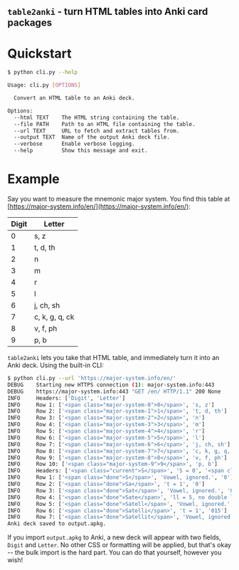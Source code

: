 `table2anki` - turn HTML tables into Anki card packages
------------------------------------------------------------

# Quickstart

```bash
$ python cli.py --help

Usage: cli.py [OPTIONS]

  Convert an HTML table to an Anki deck.

Options:
  --html TEXT    The HTML string containing the table.
  --file PATH    Path to an HTML file containing the table.
  --url TEXT     URL to fetch and extract tables from.
  --output TEXT  Name of the output Anki deck file.
  --verbose      Enable verbose logging.
  --help         Show this message and exit.
```

# Example

Say you want to measure the mnemonic major system. You find this table at 
[https://major-system.info/en/](https://major-system.info/en/):


| Digit | Letter         |
|-------|----------------|
| 0     | s, z           |
| 1     | t, d, th       |
| 2     | n              |
| 3     | m              |
| 4     | r              |
| 5     | l              |
| 6     | j, ch, sh      |
| 7     | c, k, g, q, ck |
| 8     | v, f, ph       |
| 9     | p, b           |

`table2anki` lets you take that HTML table, and immediately turn it into an Anki
deck. Using the built-in CLI:

```bash
$ python cli.py --url 'https://major-system.info/en/'
DEBUG    Starting new HTTPS connection (1): major-system.info:443
DEBUG    https://major-system.info:443 "GET /en/ HTTP/1.1" 200 None
INFO     Headers: ['Digit', 'Letter']
INFO     Row 1: ['<span class="major-system-0">0</span>', 's, z']
INFO     Row 2: ['<span class="major-system-1">1</span>', 't, d, th']
INFO     Row 3: ['<span class="major-system-2">2</span>', 'n']
INFO     Row 4: ['<span class="major-system-3">3</span>', 'm']
INFO     Row 5: ['<span class="major-system-4">4</span>', 'r']
INFO     Row 6: ['<span class="major-system-5">5</span>', 'l']
INFO     Row 7: ['<span class="major-system-6">6</span>', 'j, ch, sh']
INFO     Row 8: ['<span class="major-system-7">7</span>', 'c, k, g, q, ck']
INFO     Row 9: ['<span class="major-system-8">8</span>', 'v, f, ph']
INFO     Row 10: ['<span class="major-system-9">9</span>', 'p, b']
INFO     Headers: ['<span class="current">S</span>', 'S = 0', '<span class="major-system-0">0</span>']
INFO     Row 1: ['<span class="done">S</span>', 'Vowel, ignored.', '0']
INFO     Row 2: ['<span class="done">Sa</span>', 't = 1', '0']
INFO     Row 3: ['<span class="done">Sat</span>', 'Vowel, ignored.', '01']
INFO     Row 4: ['<span class="done">Sate</span>', 'll = 5, no double letter', '01']
INFO     Row 5: ['<span class="done">Satell</span>', 'Vowel, ignored.', '015']
INFO     Row 6: ['<span class="done">Satelli</span>', 't = 1', '015']
INFO     Row 7: ['<span class="done">Satellit</span>', 'Vowel, ignored.', '0151']
Anki deck saved to output.apkg.
```

If you import `output.apkg` to Anki, a new deck will appear with two fields,
`Digit` and `Letter`. No other CSS or formatting will be applied, but that's
okay -- the bulk import is the hard part. You can do that yourself, however you wish!

